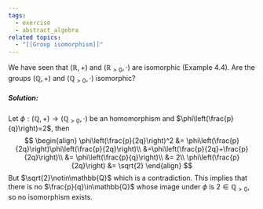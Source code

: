 ```yaml
---
tags:
  - exercise
  - abstract_algebra
related topics:
  - "[[Group isomorphism]]"
---
```

We have seen that $(\mathbb{R}, +)$ and $(\mathbb{R}_{>0}, \cdot)$ are isomorphic (Example 4.4). Are the groups $(\mathbb{Q}, +)$ and $(\mathbb{Q}_{>0}, \cdot)$ isomorphic?
##### Solution:
Let $\phi:(\mathbb{Q},+)\to(\mathbb{Q}_{>0},\cdot)$ be an homomorphism and $\phi\left(\frac{p}{q}\right)=2$, then$$
\begin{align}
	\phi\left(\frac{p}{2q}\right)^2
	&= \phi\left(\frac{p}{2q}\right)\phi\left(\frac{p}{2q}\right)\\
	&=\phi\left(\frac{p}{2q}+\frac{p}{2q}\right)\\
	&= \phi\left(\frac{p}{q}\right)\\
	&= 2\\
	\phi\left(\frac{p}{2q}\right)
	&= \sqrt{2}
\end{align}
$$
But $\sqrt{2}\notin\mathbb{Q}$ which is a contradiction. This implies that there is no $\frac{p}{q}\in\mathbb{Q}$ whose image under $\phi$ is $2\in\mathbb{Q}_{>0}$, so no isomorphism exists.